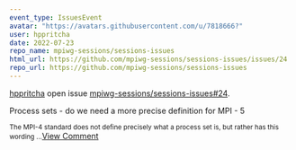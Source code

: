 ```yaml
---
event_type: IssuesEvent
avatar: "https://avatars.githubusercontent.com/u/7818666?"
user: hppritcha
date: 2022-07-23
repo_name: mpiwg-sessions/sessions-issues
html_url: https://github.com/mpiwg-sessions/sessions-issues/issues/24
repo_url: https://github.com/mpiwg-sessions/sessions-issues
---
```


<a href='https://github.com/hppritcha' target='_blank'>hppritcha</a> open issue <a href='https://github.com/mpiwg-sessions/sessions-issues/issues/24' target='_blank'>mpiwg-sessions/sessions-issues#24</a>.

<p>Process sets - do we need a more precise definition for MPI - 5</p><small>The MPI-4 standard does not define precisely what a process set is, but rather has this wording ...</small><a href='https://github.com/mpiwg-sessions/sessions-issues/issues/24' target='_blank'>View Comment</a>